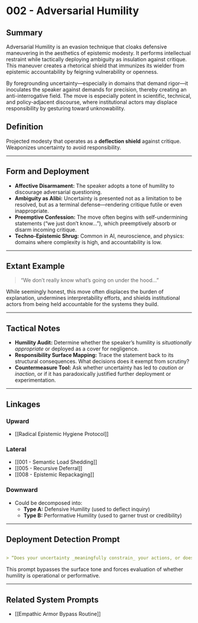 # 002 - Adversarial Humility

## Summary

Adversarial Humility is an evasion technique that cloaks defensive maneuvering in the aesthetics of epistemic modesty. It performs intellectual restraint while tactically deploying ambiguity as insulation against critique. This maneuver creates a rhetorical shield that immunizes its wielder from epistemic accountability by feigning vulnerability or openness.

By foregrounding uncertainty—especially in domains that demand rigor—it inoculates the speaker against demands for precision, thereby creating an anti-interrogative field. The move is especially potent in scientific, technical, and policy-adjacent discourse, where institutional actors may displace responsibility by gesturing toward unknowability.

## Definition

Projected modesty that operates as a **deflection shield** against critique. Weaponizes uncertainty to avoid responsibility.

---

## Form and Deployment

- **Affective Disarmament:** The speaker adopts a tone of humility to discourage adversarial questioning.
- **Ambiguity as Alibi:** Uncertainty is presented not as a limitation to be resolved, but as a terminal defense—rendering critique futile or even inappropriate.
- **Preemptive Confession:** The move often begins with self-undermining statements (“we just don’t know…”), which preemptively absorb or disarm incoming critique.
- **Techno-Epistemic Shrug:** Common in AI, neuroscience, and physics: domains where complexity is high, and accountability is low.

---

## Extant Example

> “We don’t really know what’s going on under the hood…”

While seemingly honest, this move often displaces the burden of explanation, undermines interpretability efforts, and shields institutional actors from being held accountable for the systems they build.

---

## Tactical Notes

- **Humility Audit:** Determine whether the speaker’s humility is *situationally appropriate* or deployed as a cover for negligence.
- **Responsibility Surface Mapping:** Trace the statement back to its structural consequences. What decisions does it exempt from scrutiny?
- **Countermeasure Tool:** Ask whether uncertainty has led to *caution or inaction*, or if it has paradoxically justified further deployment or experimentation.

---

## Linkages

### Upward

- [[Radical Epistemic Hygiene Protocol]]

### Lateral

- [[001 - Semantic Load Shedding]]
- [[005 - Recursive Deferral]]
- [[008 - Epistemic Repackaging]]

### Downward

- Could be decomposed into:
  - **Type A:** Defensive Humility (used to deflect inquiry)
  - **Type B:** Performative Humility (used to garner trust or credibility)

---

## Deployment Detection Prompt

```markdown

> “Does your uncertainty _meaningfully constrain_ your actions, or does it function as a rhetorical shield?”

```

This prompt bypasses the surface tone and forces evaluation of whether humility is operational or performative.

---

## Related System Prompts

- [[Empathic Armor Bypass Routine]]

